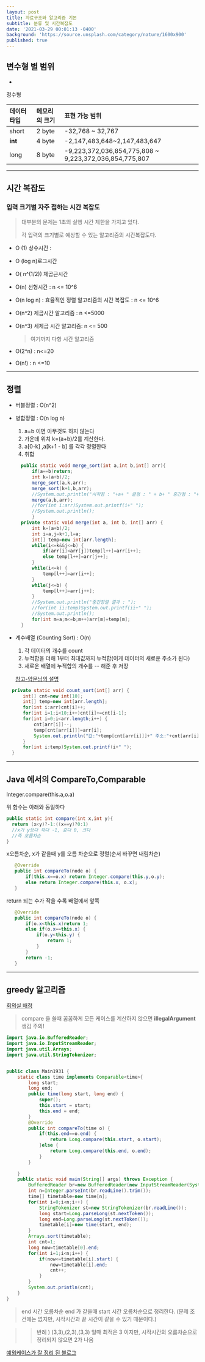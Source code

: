 ```yaml
---
layout: post
title: 자료구조와 알고리즘 기본
subtitle: 분류 및 시간복잡도
date: '2021-03-29 00:01:13 -0400'
background: 'https://source.unsplash.com/category/nature/1600x900'
published: true
---
```




## 변수형 별 범위
* 

정수형

| 데이터 타입 | 메모리의 크기 | 표현 가능 **범위**                                     |
| :---------- | :------------ | :----------------------------------------------------- |
| short       | 2 byte        | -32,768 ~ 32,767                                       |
| **int**     | 4 byte        | -2,147,483,648~2,147,483,647                           |
| long        | 8 byte        | -9,223,372,036,854,775,808 ~ 9,223,372,036,854,775,807 |



---


## 시간 복잡도



### 입력 크기별 자주 접하는 시간 복잡도

> 대부분의 문제는 1초의 실행 시간 제한을 가지고 있다. 
>
> 각 입력의 크기별로 예상할 수 있는 알고리즘의 시간복잡도다.

* O (1) 상수시간 : 

* O (log n)로그시간 

* O( n^(1/2)) 제곱근시간

* O(n) 선형시간 : n <= 10^6

* O(n log n) : 효율적인 정렬 알고리즘의 시간 복잡도 : n <= 10^6

* O(n^2) 제곱시간 알고리즘 : n <=5000

* O(n^3) 세제곱 시간 알고리즘: n <= 500

  > 여기까지 다항 시간 알고리즘

* O(2^n)  : n<=20

* O(n!) : n <=10 


---


## 정렬

* 버블정렬 : O(n^2)

* 병합정렬 : O(n log n)

  1. a=b 이면 아무것도 하지 않는다
  2. 가운데 위치 k=(a+b)/2를 계산한다.
  3. a[0-k] ,a[k+1 - b] 를 각각 정렬한다
  4. 취합

  ``` java
  	public static void merge_sort(int a,int b,int[] arr){
  		if(a==b)return;
  		int k=(a+b)/2;
  		merge_sort(a,k,arr);
  		merge_sort(k+1,b,arr);
  		//System.out.println("시작점 : "+a+ " 끝점 : " + b+ " 중간점 : "+k);
  		merge(a,b,arr);
  		//for(int i:arr)System.out.printf(i+" ");
  		//System.out.println();
  		}
  	private static void merge(int a, int b, int[] arr) {
  		int k=(a+b)/2;
  		int i=a,j=k+1,l=a;
  		int[] temp=new int[arr.length];
  		while(i<=k&&j<=b) {
  			if(arr[i]<arr[j])temp[l++]=arr[i++];
  			else temp[l++]=arr[j++];
  		}
  		while(i<=k) {
  			temp[l++]=arr[i++];
  		}
  		while(j<=b) {
  			temp[l++]=arr[j++];
  		}
  		//System.out.println("중간정렬 결과 : ");
  		//for(int ii:temp)System.out.printf(ii+" ");
  		//System.out.println();
  		for(int m=a;m<=b;m++)arr[m]=temp[m];
  	}

  ```
  
 * 계수배열 (Counting Sort) : O(n)
  	
    1. 각 데이터의 개수를 count
    2. 누적합을 더해 1부터 최대값까지 누적합(이게 데이터의 새로운 주소가 된다)
    3. 새로운 배열에 누적합의 개수를 -- 해준 후 저장
    
    [참고-얍문님의 설명](https://yabmoons.tistory.com/249)
  
  ```java
	private static void count_sort(int[] arr) {
		int[] cnt=new int[10];
		int[] temp=new int[arr.length];
		for(int i:arr)cnt[i]++;
		for(int i=1;i<10;i++)cnt[i]+=cnt[i-1];
		for(int i=0;i<arr.length;i++) {
			cnt[arr[i]]--;
			temp[cnt[arr[i]]]=arr[i];
			System.out.println("값:"+temp[cnt[arr[i]]]+" 주소:"+cnt[arr[i]]);
		}
		for(int i:temp)System.out.printf(i+" ");
	}
```
  
  ---
 
  
## Java 에서의 CompareTo,Comparable


Integer.compare(this.a,o.a)
 
 위 함수는 아래와 동일하다
 
 ```java
 public static int compare(int x,int y){
   return (x<y)?-1:((x==y)?0:1)
   //x가 y보다 작다 -1, 같다 0, 크다 
   //즉 오름차순
 }
 ```
 
 x오름차순, x가 같을때 y를 오름 차순으로 정렬(순서 바꾸면 내림차순)
 
 ```java
	@Override
	public int compareTo(node o) {
		if(this.x==o.x) return Integer.compare(this.y,o.y);
		else return Integer.compare(this.x, o.x);
	}

 ```
 return 되는 수가 작을 수록 배열에서 앞쪽
 ``` java
	@Override
	public int compareTo(node o) {
		if(o.x<this.x)return 1;
		else if(o.x==this.x) {
			if(o.y<this.y) {
				return 1;
			}
		}
		return -1;
	}
```


---


## greedy 알고리즘 



[회의실 배정](https://www.acmicpc.net/problem/1931)
> compare 을 쓸때 꼼꼼하게 모든 케이스를 계산하지 않으면 **illegalArgument** 생김 주의!

```java
import java.io.BufferedReader;
import java.io.InputStreamReader;
import java.util.Arrays;
import java.util.StringTokenizer;


public class Main1931 {
	static class time implements Comparable<time>{
		long start;
		long end;
		public time(long start, long end) {
			super();
			this.start = start;
			this.end = end;
		}
		@Override
		public int compareTo(time o) {
			if(this.end==o.end) {
				return Long.compare(this.start, o.start);
			}else {
				return Long.compare(this.end, o.end);
			}
		}
		
	}
	public static void main(String[] args) throws Exception {
		BufferedReader br=new BufferedReader(new InputStreamReader(System.in));
		int n=Integer.parseInt(br.readLine().trim());
		time[] timetable=new time[n];
		for(int i=0;i<n;i++) {
			StringTokenizer st=new StringTokenizer(br.readLine());
			long start=Long.parseLong(st.nextToken());
			long end=Long.parseLong(st.nextToken());
			timetable[i]=new time(start, end);
		}
		Arrays.sort(timetable);
		int cnt=1;
		long now=timetable[0].end;
		for(int i=1;i<n;i++) {
			if(now<=timetable[i].start) {
				now=timetable[i].end;
				cnt++;
			}
		}
		System.out.println(cnt);
	}
}

```
> end 시간 오름차순 end 가 같을때 start 시간 오름차순으로 정리한다. (문제 조건에는 없지만, 시작시간과 끝 시간이 같을 수 있기 때문이다.)

>>반례 ) (3,3),(2,3),(3,3) 일때 최적은 3 이지만, 시작시간의 오름차순으로 정리되지 않으면 2가 나옴

[예외케이스가 잘 정리 된 블로그](https://lmcoa15.tistory.com/39)
